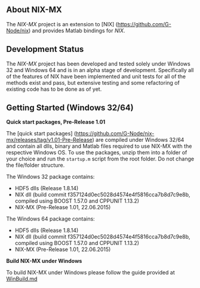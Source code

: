 About NIX-MX
-------------

The *NIX-MX* project is an extension to [NIX] (https://github.com/G-Node/nix) and provides Matlab bindings for *NIX*.


Development Status
------------------

The *NIX-MX* project has been developed and tested solely under Windows 32 and Windows 64 and is in an alpha stage of development. Specifically all of the features of NIX have been implemented and unit tests for all of the methods exist and pass, but extensive testing and some refactoring of existing code has to be done as of yet.


Getting Started (Windows 32/64)
-------------------------------

**Quick start packages, Pre-Release 1.01**

The [quick start packages] (https://github.com/G-Node/nix-mx/releases/tag/v1.01-Pre-Release) are compiled under Windows 32/64 and contain all dlls, binary and Matlab files required to use NIX-MX with the respective Windows OS.
To use the packages, unzip them into a folder of your choice and run the `startup.m` script from the root folder. Do not change the file/folder structure.

The Windows 32 package contains:
- HDF5 dlls (Release 1.8.14)
- NIX dll (build commit f357124d0ec5028d4574e4f5816cca7b8d7c9e8b, compiled using BOOST 1.57.0 and CPPUNIT 1.13.2)
- NIX-MX (Pre-Release 1.01, 22.06.2015)

The Windows 64 package contains:
- HDF5 dlls (Release 1.8.14)
- NIX dll (build commit f357124d0ec5028d4574e4f5816cca7b8d7c9e8b, compiled using BOOST 1.57.0 and CPPUNIT 1.13.2)
- NIX-MX (Pre-Release 1.01, 22.06.2015)


**Build NIX-MX under Windows**

To build NIX-MX under Windows please follow the guide provided at [WinBuild.md](https://github.com/G-Node/nix-mx/blob/master/WinBuild.md)
